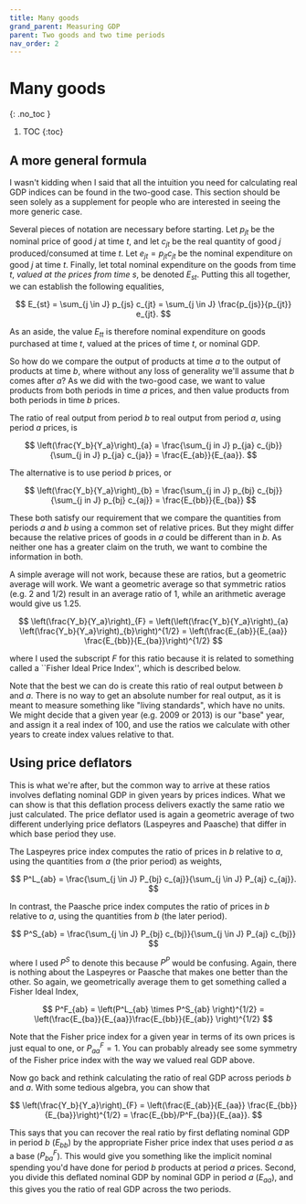 ```yaml
---
title: Many goods
grand_parent: Measuring GDP
parent: Two goods and two time periods
nav_order: 2
---
```


# Many goods
{: .no_toc }

1. TOC 
{:toc}

## A more general formula
I wasn't kidding when I said that all the intuition you need for calculating real GDP indices can be found in the two-good case. This section should be seen solely as a supplement for people who are interested in seeing the more generic case. 

Several pieces of notation are necessary before starting. Let $p_{jt}$ be the nominal price of good $j$ at time $t$, and let $c_{jt}$ be the real quantity of good $j$ produced/consumed at time $t$. Let $e_{jt} = p_{jt}c_{jt}$ be the nominal expenditure on good $j$ at time $t$. Finally, let total nominal expenditure on the goods from time $t$, *valued at the prices from time $s$*, be denoted $E_{st}$. Putting this all together, we can establish the following equalities,

$$
E_{st} = \sum_{j \in J} p_{js} c_{jt} = \sum_{j \in J} \frac{p_{js}}{p_{jt}} e_{jt}.
$$

As an aside, the value $E_{tt}$ is therefore nominal expenditure on goods purchased at time $t$, valued at the prices of time $t$, or nominal GDP.

So how do we compare the output of products at time $a$ to the output of products at time $b$, where without any loss of generality we'll assume that $b$ comes after $a$? As we did with the two-good case, we want to value products from both periods in time $a$ prices, and then value products from both periods in time $b$ prices. 

The ratio of real output from period $b$ to real output from period $a$, using period $a$ prices, is

$$
\left(\frac{Y_b}{Y_a}\right)_{a} = \frac{\sum_{j in J} p_{ja} c_{jb}}{\sum_{j in J} p_{ja} c_{ja}} = \frac{E_{ab}}{E_{aa}}. 
$$

The alternative is to use period $b$ prices, or 

$$
\left(\frac{Y_b}{Y_a}\right)_{b} = \frac{\sum_{j in J} p_{bj} c_{bj}}{\sum_{j in J} p_{bj} c_{aj}} = \frac{E_{bb}}{E_{ba}}
$$

These both satisfy our requirement that we compare the quantities from periods $a$ and $b$ using a common set of relative prices. But they might differ because the relative prices of goods in $a$ could be different than in $b$. As neither one has a greater claim on the truth, we want to combine the information in both. 

A simple average will not work, because these are ratios, but a geometric average will work. We want a geometric average so that symmetric ratios (e.g. 2 and 1/2) result in an average ratio of 1, while an arithmetic average would give us 1.25.

$$
\left(\frac{Y_b}{Y_a}\right)_{F} = \left(\left(\frac{Y_b}{Y_a}\right)_{a} \left(\frac{Y_b}{Y_a}\right)_{b}\right)^{1/2} = \left(\frac{E_{ab}}{E_{aa}} \frac{E_{bb}}{E_{ba}}\right)^{1/2}
$$

where I used the subscript $F$ for this ratio because it is related to something called a ``Fisher Ideal Price Index'', which is described below. 

Note that the best we can do is create this ratio of real output between $b$ and $a$. There is no way to get an absolute number for real output, as it is meant to measure something like "living standards", which have no units. We might decide that a given year (e.g. 2009 or 2013) is our "base" year, and assign it a real index of 100, and use the ratios we calculate with other years to create index values relative to that.

## Using price deflators
This is what we're after, but the common way to arrive at these ratios involves deflating nominal GDP in given years by prices indices. What we can show is that this deflation process delivers exactly the same ratio we just calculated. The price deflator used is again a geometric average of two different underlying price deflators (Laspeyres and Paasche) that differ in which base period they use. 

The Laspeyres price index computes the ratio of prices in $b$ relative to $a$, using the quantities from $a$ (the prior period) as weights, 

$$
P^L_{ab} = \frac{\sum_{j \in J} P_{bj} c_{aj}}{\sum_{j \in J} P_{aj} c_{aj}}. 
$$

In contrast, the Paasche price index computes the ratio of prices in $b$ relative to $a$, using the quantities from $b$ (the later period).

$$
P^S_{ab} = \frac{\sum_{j \in J} P_{bj} c_{bj}}{\sum_{j \in J} P_{aj} c_{bj}}
$$

where I used $P^S$ to denote this because $P^P$ would be confusing. Again, there is nothing about the Laspeyres or Paasche that makes one better than the other. So again, we geometrically average them to get something called a Fisher Ideal Index,

$$	
P^F_{ab} = \left(P^L_{ab} \times P^S_{ab} \right)^{1/2} = \left(\frac{E_{ba}}{E_{aa}}\frac{E_{bb}}{E_{ab}} \right)^{1/2}
$$

Note that the Fisher price index for a given year in terms of its own prices is just equal to one, or $P^F_{aa} = 1$. You can probably already see some symmetry of the Fisher price index with the way we valued real GDP above. 

Now go back and rethink calculating the ratio of real GDP across periods $b$ and $a$. With some tedious algebra, you can show that

$$
\left(\frac{Y_b}{Y_a}\right)_{F} = \left(\frac{E_{ab}}{E_{aa}} \frac{E_{bb}}{E_{ba}}\right)^{1/2} = \frac{E_{bb}/P^F_{ba}}{E_{aa}}.
$$

This says that you can recover the real ratio by first deflating nominal GDP in period $b$ ($E_{bb}$) by the appropriate Fisher price index that uses period $a$ as a base ($P^F_{ba}$). This would give you something like the implicit nominal spending you'd have done for period $b$ products at period $a$ prices. Second, you divide this deflated nominal GDP by nominal GDP in period $a$ ($E_{aa}$), and this gives you the ratio of real GDP across the two periods. 